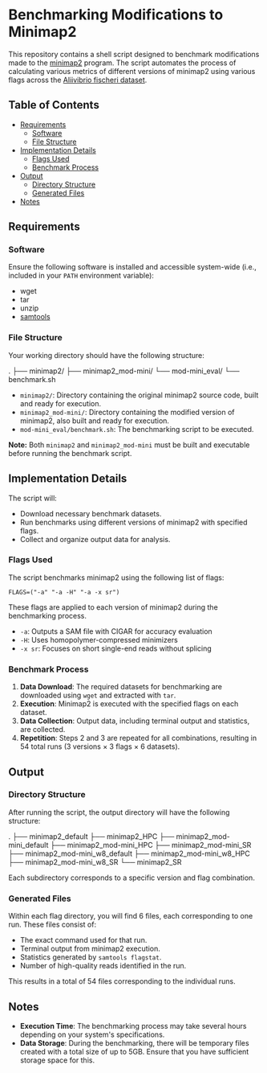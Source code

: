 # Benchmarking Modifications to Minimap2

This repository contains a shell script designed to benchmark modifications made to the [minimap2](https://github.com/lh3/minimap2) program. 
The script automates the process of calculating various metrics of different versions of minimap2 using various flags across the [Aliivibrio fischeri dataset](https://www.ncbi.nlm.nih.gov/bioproject/PRJNA12986/).

## Table of Contents

- [Requirements](#requirements)
  - [Software](#software)
  - [File Structure](#file-structure)
- [Implementation Details](#implementation-details)
  - [Flags Used](#flags-used)
  - [Benchmark Process](#benchmark-process)
- [Output](#output)
  - [Directory Structure](#directory-structure)
  - [Generated Files](#generated-files)
- [Notes](#notes)

## Requirements

### Software

Ensure the following software is installed and accessible system-wide (i.e., included in your `PATH` environment variable):

- wget
- tar
- unzip
- [samtools](http://www.htslib.org/)

### File Structure

Your working directory should have the following structure:

. 
├── minimap2/ 
├── minimap2_mod-mini/ 
└── mod-mini_eval/ 
    └── benchmark.sh
    
    
- `minimap2/`: Directory containing the original minimap2 source code, built and ready for execution.
- `minimap2_mod-mini/`: Directory containing the modified version of minimap2, also built and ready for execution.
- `mod-mini_eval/benchmark.sh`: The benchmarking script to be executed.

**Note:** Both `minimap2` and `minimap2_mod-mini` must be built and executable before running the benchmark script.

## Implementation Details

The script will:

- Download necessary benchmark datasets.
- Run benchmarks using different versions of minimap2 with specified flags.
- Collect and organize output data for analysis.

### Flags Used

The script benchmarks minimap2 using the following list of flags:

    FLAGS=("-a" "-a -H" "-a -x sr")

These flags are applied to each version of minimap2 during the benchmarking process.

- `-a`: Outputs a SAM file with CIGAR for accuracy evaluation
- `-H`: Uses homopolymer-compressed minimizers
- `-x sr`: Focuses on short single-end reads without splicing

### Benchmark Process

1. **Data Download**: The required datasets for benchmarking are downloaded using `wget` and extracted with `tar`.
2. **Execution**: Minimap2 is executed with the specified flags on each dataset.
3. **Data Collection**: Output data, including terminal output and statistics, are collected.
4. **Repetition**: Steps 2 and 3 are repeated for all combinations, resulting in 54 total runs (3 versions × 3 flags × 6 datasets).

## Output

### Directory Structure

After running the script, the output directory will have the following structure:

.
├── minimap2_default
├── minimap2_HPC
├── minimap2_mod-mini_default
├── minimap2_mod-mini_HPC
├── minimap2_mod-mini_SR
├── minimap2_mod-mini_w8_default
├── minimap2_mod-mini_w8_HPC
├── minimap2_mod-mini_w8_SR
└── minimap2_SR

Each subdirectory corresponds to a specific version and flag combination.

### Generated Files

Within each flag directory, you will find 6 files, each corresponding to one run. These files consist of:

- The exact command used for that run.
- Terminal output from minimap2 execution.
- Statistics generated by `samtools flagstat`.
- Number of high-quality reads identified in the run.

This results in a total of 54 files corresponding to the individual runs.

## Notes

- **Execution Time**: The benchmarking process may take several hours depending on your system's specifications.
- **Data Storage**: During the benchmarking, there will be temporary files created with a total size of up to 5GB. Ensure that you have sufficient storage space for this.
